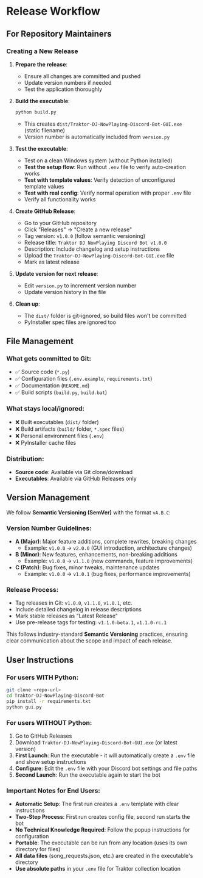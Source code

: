 # Release Workflow

## For Repository Maintainers

### Creating a New Release

1. **Prepare the release**:
   - Ensure all changes are committed and pushed
   - Update version numbers if needed
   - Test the application thoroughly

2. **Build the executable**:
   ```bash
   python build.py
   ```
   - This creates `dist/Traktor-DJ-NowPlaying-Discord-Bot-GUI.exe` (static filename)
   - Version number is automatically included from `version.py`

3. **Test the executable**:
   - Test on a clean Windows system (without Python installed)
   - **Test the setup flow**: Run without `.env` file to verify auto-creation works
   - **Test with template values**: Verify detection of unconfigured template values
   - **Test with real config**: Verify normal operation with proper `.env` file
   - Verify all functionality works

4. **Create GitHub Release**:
   - Go to your GitHub repository
   - Click "Releases" → "Create a new release"
   - Tag version: `v1.0.0` (follow semantic versioning)
   - Release title: `Traktor DJ NowPlaying Discord Bot v1.0.0`
   - Description: Include changelog and setup instructions
   - Upload the `Traktor-DJ-NowPlaying-Discord-Bot-GUI.exe` file
   - Mark as latest release

5. **Update version for next release**:
   - Edit `version.py` to increment version number
   - Update version history in the file

5. **Clean up**:
   - The `dist/` folder is git-ignored, so build files won't be committed
   - PyInstaller spec files are ignored too

## File Management

### What gets committed to Git:
- ✅ Source code (`*.py`)
- ✅ Configuration files (`.env.example`, `requirements.txt`)
- ✅ Documentation (`README.md`)
- ✅ Build scripts (`build.py`, `build.bat`)

### What stays local/ignored:
- ❌ Built executables (`dist/` folder)
- ❌ Build artifacts (`build/` folder, `*.spec` files)
- ❌ Personal environment files (`.env`)
- ❌ PyInstaller cache files

### Distribution:
- **Source code**: Available via Git clone/download
- **Executables**: Available via GitHub Releases only

## Version Management

We follow **Semantic Versioning (SemVer)** with the format `vA.B.C`:

### Version Number Guidelines:
- **A (Major)**: Major feature additions, complete rewrites, breaking changes
  - Example: `v1.0.0` → `v2.0.0` (GUI introduction, architecture changes)
- **B (Minor)**: New features, enhancements, non-breaking additions
  - Example: `v1.0.0` → `v1.1.0` (new commands, feature improvements)
- **C (Patch)**: Bug fixes, minor tweaks, maintenance updates
  - Example: `v1.0.0` → `v1.0.1` (bug fixes, performance improvements)

### Release Process:
- Tag releases in Git: `v1.0.0`, `v1.1.0`, `v1.0.1`, etc.
- Include detailed changelog in release descriptions
- Mark stable releases as "Latest Release"
- Use pre-release tags for testing: `v1.1.0-beta.1`, `v1.1.0-rc.1`

This follows industry-standard **Semantic Versioning** practices, ensuring clear communication about the scope and impact of each release.

## User Instructions

### For users WITH Python:
```bash
git clone <repo-url>
cd Traktor-DJ-NowPlaying-Discord-Bot
pip install -r requirements.txt
python gui.py
```

### For users WITHOUT Python:
1. Go to GitHub Releases
2. Download `Traktor-DJ-NowPlaying-Discord-Bot-GUI.exe` (or latest version)
3. **First Launch**: Run the executable - it will automatically create a `.env` file and show setup instructions
4. **Configure**: Edit the `.env` file with your Discord bot settings and file paths
5. **Second Launch**: Run the executable again to start the bot

### Important Notes for End Users:
- **Automatic Setup**: The first run creates a `.env` template with clear instructions
- **Two-Step Process**: First run creates config file, second run starts the bot
- **No Technical Knowledge Required**: Follow the popup instructions for configuration
- **Portable**: The executable can be run from any location (uses its own directory for files)
- **All data files** (song_requests.json, etc.) are created in the executable's directory
- **Use absolute paths** in your `.env` file for Traktor collection location
